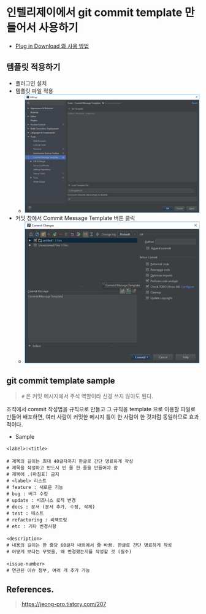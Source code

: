 # 인텔리제이에서 git commit template 만들어서 사용하기

- [Plug in Download 와 사용 방법](https://plugins.jetbrains.com/plugin/9364-commit-message-template)

## 템플릿 적용하기

- 플러그인 설치
- 템플릿 파일 적용
  - ![commit](images/commit.PNG)
- 커밋 창에서 Commit Message Template 버튼 클릭
  - ![commit1](images/commit1.PNG)

## git commit template sample

> `#` 은 커밋 메시지에서 주석 역할이라 신경 쓰지 않아도 된다.

조직에서 commit 작성법을 규칙으로 만들고 그 규칙을 template 으로 이용할 파일로 만들어 배포하면, 여러 사람이 커밋한 메시지 틀이
한 사람이 한 것처럼 동일하므로 효과적이다.

- Sample

```
<label>:<title>

# 제목의 길이는 최대 40글자까지 한글로 간단 명료하게 작성 
# 제목을 작성하고 반드시 빈 줄 한 줄을 만들어야 함
# 제목에 .(마침표) 금지 
# <label> 리스트 
# feature : 새로운 기능 
# bug : 버그 수정 
# update : 비즈니스 로직 변경 
# docs : 문서 (문서 추가, 수정, 삭제) 
# test : 테스트 
# refactoring : 리팩토링
# etc : 기타 변경사항 

<description> 
# 내용의 길이는 한 줄당 60글자 내외에서 줄 바꿈. 한글로 간단 명료하게 작성 
# 어떻게 보다는 무엇을, 왜 변경했는지를 작성할 것 (필수) 

<issue-number> 
# 연관된 이슈 첨부, 여러 개 추가 가능
```

## References.

> https://jeong-pro.tistory.com/207
